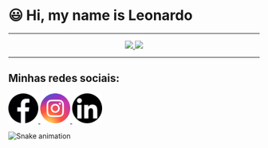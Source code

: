 
# :smiley: Hi, my name is Leonardo

---
<div>
  <a href="https://www.linkedin.com/in/leonardodasilvasouza/https://www.linkedin.com/in/leonardodasilvasouza/" target="_blank">
    <div align="center">
      <img src="https://github-readme-stats.vercel.app/api?username=httpsLeo&show_icons=true&include_all_commits=true&line_height=20&hide_border=true&theme=dark" width="45%"/>
      <img src="https://github-readme-stats.vercel.app/api/top-langs/?username=httpsLeo&layout=compact&theme=dark&hide_border=true" width="45%" />
    </div>   
  </a>
</div>

---
<div>
  <h2>Minhas redes sociais: </h2>
  <a href="https://www.facebook.com/profile.php?id=100004547887933" alt="Facebook" target="_blank" >
    <img src="https://github.com/httpsLeo/httpsLeo/blob/main/face.png"  width="60px" aling="center"/>
  </a>

  <a href="https://www.instagram.com/leoh.souza_/" alt="Instagram" target="_blank">
   <img src="https://github.com/httpsLeo/httpsLeo/blob/main/instagram.png" width="60px" aling="center"/>
  </a>

  <a href="https://www.linkedin.com/in/leonardodasilvasouza/" alt="LinkedIn" target="_blank">
    <img src="https://github.com/httpsLeo/httpsLeo/blob/main/likendin.png" width="60px" aling="center"/>
  </a>  
</div>

![Snake animation](https://github.com/httpsLeo/httpsLeo/blob/output/github-contribution-grid-snake.svg)
